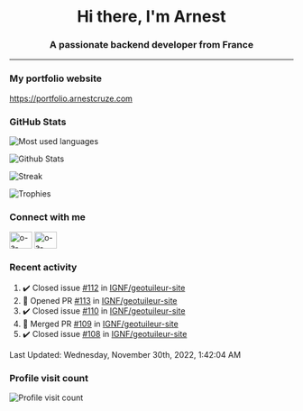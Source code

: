 <h1 align="center">Hi there, I'm Arnest</h1>
<h3 align="center">A passionate backend developer from France</h3>

---

### My portfolio website

https://portfolio.arnestcruze.com

### GitHub Stats

![Most used languages](https://github-readme-stats.vercel.app/api/top-langs/?username=ocruze&langs_count=10&layout=compact&hide=tsql)

![Github Stats](https://github-readme-stats.vercel.app/api?username=ocruze&count_private=true&show_icons=true&title_color=fff&text_color=fff&bg_color=30,36d1dc,904e95)

![Streak](https://github-readme-streak-stats.herokuapp.com/?user=ocruze&)

![Trophies](https://github-profile-trophy.vercel.app/?username=ocruze)

### Connect with me

<p align="left">
  <a href="mailto:o.cruze@live.com" target="blank"><img align="center" src="https://upload.wikimedia.org/wikipedia/commons/d/df/Microsoft_Office_Outlook_%282018%E2%80%93present%29.svg" alt="o-a-cruze" height="30" width="40" /></a>
  <a href="https://linkedin.com/in/o-a-cruze" target="blank"><img align="center" src="https://raw.githubusercontent.com/rahuldkjain/github-profile-readme-generator/master/src/images/icons/Social/linked-in-alt.svg" alt="o-a-cruze" height="30" width="40" /></a>
</p>

### Recent activity

<!--RECENT_ACTIVITY:start-->
1. ✔️ Closed issue [#112](https://github.com/IGNF/geotuileur-site/issues/112) in [IGNF/geotuileur-site](https://github.com/IGNF/geotuileur-site)
2. 💪 Opened PR [#113](https://github.com/IGNF/geotuileur-site/pull/113) in [IGNF/geotuileur-site](https://github.com/IGNF/geotuileur-site)
3. ✔️ Closed issue [#110](https://github.com/IGNF/geotuileur-site/issues/110) in [IGNF/geotuileur-site](https://github.com/IGNF/geotuileur-site)
4. 🎉 Merged PR [#109](https://github.com/IGNF/geotuileur-site/pull/109) in [IGNF/geotuileur-site](https://github.com/IGNF/geotuileur-site)
5. ✔️ Closed issue [#108](https://github.com/IGNF/geotuileur-site/issues/108) in [IGNF/geotuileur-site](https://github.com/IGNF/geotuileur-site)
<!--RECENT_ACTIVITY:end-->

<!--RECENT_ACTIVITY:last_update-->
Last Updated: Wednesday, November 30th, 2022, 1:42:04 AM
<!--RECENT_ACTIVITY:last_update_end-->

### Profile visit count

![Profile visit count](https://profile-counter.glitch.me/ocruze/count.svg)
